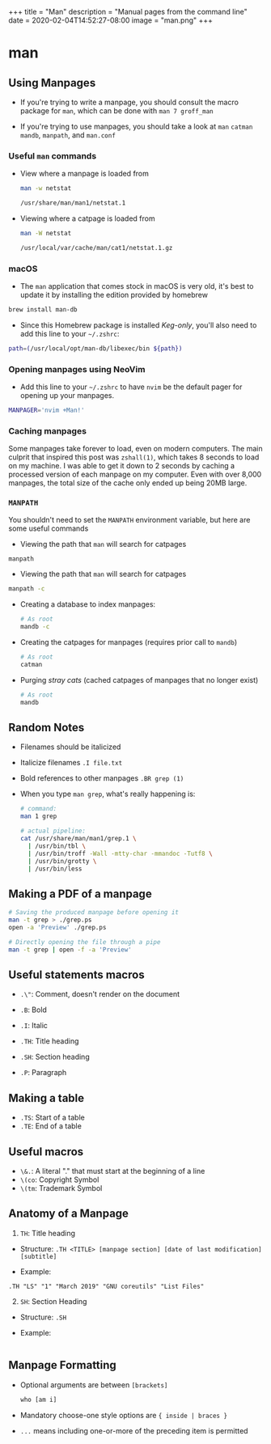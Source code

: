 +++
title = "Man"
description = "Manual pages from the command line"
date = 2020-02-04T14:52:27-08:00
image = "man.png"
+++

# man

## Using Manpages

* If you're trying to write a manpage, you should consult the macro package for `man`, which can be done with `man 7 groff_man`

* If you're trying to use manpages, you should take a look at `man` `catman` `mandb`, `manpath`, and `man.conf`


### Useful `man` commands

* View where a manpage is loaded from

  ```sh
  man -w netstat
  ```

  ```txt
  /usr/share/man/man1/netstat.1
  ```

* Viewing where a catpage is loaded from

  ```sh
  man -W netstat
  ```

  ```txt
  /usr/local/var/cache/man/cat1/netstat.1.gz
  ```

### macOS

* The `man` application that comes stock in macOS is very old, it's best to update it by installing the edition provided by homebrew

```sh
brew install man-db
```

* Since this Homebrew package is installed *Keg-only*, you'll also need to add this line to your `~/.zshrc`:

```sh
path=(/usr/local/opt/man-db/libexec/bin ${path})
```

### Opening manpages using NeoVim

* Add this line to your `~/.zshrc` to have `nvim` be the default pager for opening up your manpages.

```sh
MANPAGER='nvim +Man!'
```

### Caching manpages

Some manpages take forever to load, even on modern computers. The main culprit that inspired this post was `zshall(1)`, which takes 8 seconds to load on my machine. I was able to get it down to 2 seconds by caching a processed version of each manpage on my computer. Even with over 8,000 manpages, the total size of the cache only ended up being 20MB large.

### `MANPATH`

You shouldn't need to set the `MANPATH` environment variable, but here are some useful commands

* Viewing the path that `man` will search for catpages

```sh
manpath
```

* Viewing the path that `man` will search for catpages

```sh
manpath -c
```

* Creating a database to index manpages:

  ```sh
  # As root
  mandb -c
  ```

* Creating the catpages for manpages (requires prior call to `mandb`)

  ```sh
  # As root
  catman
  ```

* Purging *stray cats* (cached catpages of manpages that no longer exist)

  ```sh
  # As root
  mandb
  ```

## Random Notes

* Filenames should be italicized
* Italicize filenames `.I file.txt`
* Bold references to other manpages `.BR grep (1)`

* When you type `man grep`, what's really happening is:

  ```sh
  # command:
  man 1 grep

  # actual pipeline:
  cat /usr/share/man/man1/grep.1 \
    | /usr/bin/tbl \
    | /usr/bin/troff -Wall -mtty-char -mmandoc -Tutf8 \
    | /usr/bin/grotty \
    | /usr/bin/less
  ```

## Making a PDF of a manpage

```sh
# Saving the produced manpage before opening it
man -t grep > ./grep.ps
open -a 'Preview' ./grep.ps

# Directly opening the file through a pipe
man -t grep | open -f -a 'Preview'
```

## Useful statements macros

* `.\"`: Comment, doesn't render on the document

* `.B`: Bold
* `.I`: Italic

* `.TH`: Title heading
* `.SH`: Section heading
* `.P`: Paragraph

## Making a table

* `.TS`: Start of a table
* `.TE`: End of a table
## Useful macros

* `\&.`: A literal "." that must start at the beginning of a line
* `\(co`: Copyright Symbol
* `\(tm`: Trademark Symbol

## Anatomy of a Manpage

1. `TH`: Title heading

  - Structure: `.TH <TITLE> [manpage section] [date of last modification] [subtitle]`

  - Example:

  ```groff
  .TH "LS" "1" "March 2019" "GNU coreutils" "List Files"
  ```

2. `SH`: Section Heading

  - Structure: `.SH`

  - Example:

  ```groff

  ```

## Manpage Formatting

* Optional arguments are between `[brackets]`

  ```txt
  who [am i]
  ```

* Mandatory choose-one style options are `{ inside | braces }`

* `...` means including one-or-more of the preceding item is permitted


